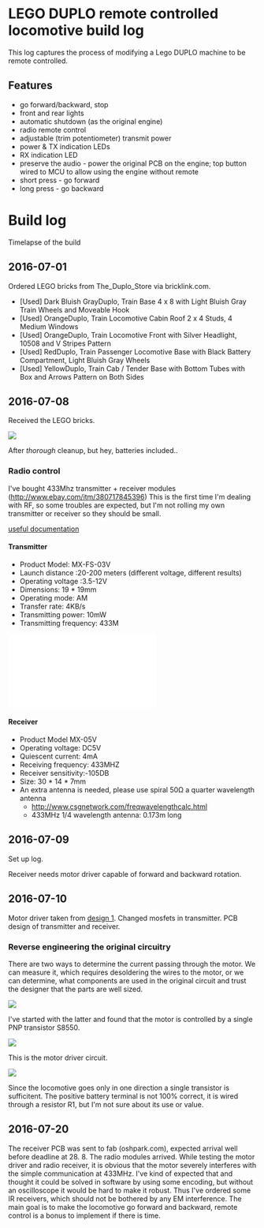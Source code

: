 # LEGO DUPLO remote controlled locomotive build log

This log captures the process of modifying a Lego DUPLO machine to be remote controlled.


## Features

* go forward/backward, stop
* front and rear lights
* automatic shutdown (as the original engine)
* radio remote control
* adjustable (trim potentiometer) transmit power
* power & TX indication LEDs
* RX indication LED
* preserve the audio - power the original PCB on the engine; top button wired to MCU to allow using the engine without remote
 * short press - go forward
 * long press - go backward


# Build log

Timelapse of the build


## 2016-07-01

Ordered LEGO bricks from The_Duplo_Store via bricklink.com.

* [Used] Dark Bluish GrayDuplo, Train Base 4 x 8 with Light Bluish Gray Train Wheels and Moveable Hook
* [Used] OrangeDuplo, Train Locomotive Cabin Roof 2 x 4 Studs, 4 Medium Windows
* [Used] OrangeDuplo, Train Locomotive Front with Silver Headlight, 10508 and V Stripes Pattern
* [Used] RedDuplo, Train Passenger Locomotive Base with Black Battery Compartment, Light Bluish Gray Wheels
* [Used] YellowDuplo, Train Cab / Tender Base with Bottom Tubes with Box and Arrows Pattern on Both Sides


## 2016-07-08

Received the LEGO bricks.

![](img_20160709.jpg)

After _thorough_ cleanup, but hey, batteries included..


### Radio control
I've bought 433Mhz transmitter + receiver modules (http://www.ebay.com/itm/380717845396)
This is the first time I'm dealing with RF, so some troubles are expected, but I'm not rolling my own transmitter or receiver so they should be small.

[useful documentation](http://forum.hobbycomponents.com/viewtopic.php?f=25&t=1324)

#### Transmitter

* Product Model: MX-FS-03V 
* Launch distance :20-200 meters (different voltage, different results) 
* Operating voltage :3.5-12V 
* Dimensions: 19 * 19mm
* Operating mode: AM 
* Transfer rate: 4KB/s 
* Transmitting power: 10mW 
* Transmitting frequency: 433M


![pdf schematics](transmitter_1e9f973b79bf1e60976f5d36f49e2bdb1212c23c.pdf)

#### Receiver

* Product Model MX-05V 
* Operating voltage: DC5V 
* Quiescent current: 4mA
* Receiving frequency: 433MHZ
* Receiver sensitivity:-105DB
* Size: 30 * 14 * 7mm
* An extra antenna is needed, please use spiral 50Ω a quarter wavelength antenna
  * http://www.csgnetwork.com/freqwavelengthcalc.html
  * 433MHz 1/4 wavelength antenna: 0.173m long

## 2016-07-09

Set up log.

Receiver needs motor driver capable of forward and backward rotation.

## 2016-07-10

Motor driver taken from [design 1][1].
Changed mosfets in transmitter.
PCB design of transmitter and receiver.

### Reverse engineering the original circuitry
There are two ways to determine the current passing through the motor.
We can measure it, which requires desoldering the wires to the motor, or we can determine, what components are used in the original circuit and trust the designer that the parts are well sized.

![](20160709205616.jpg)

I've started with the latter and found that the motor is controlled by a single PNP transistor S8550.

![](20160709210904.jpg)

This is the motor driver circuit.

![](20160712_motor_ctrl.png)

Since the locomotive goes only in one direction a single transistor is sufficitent. The positive battery terminal is not 100% correct, it is wired through a resistor R1, but I'm not sure about its use or value.

## 2016-07-20

The receiver PCB was sent to fab (oshpark.com), expected arrival well before deadline at 28. 8.
The radio modules arrived.
While testing the motor driver and radio receiver, it is obvious that the motor severely interferes with the simple communication at 433MHz.
I've kind of expected that and thought it could be solved in software by using some encoding, but without an oscilloscope it would be hard to make it robust.
Thus I've ordered some IR receivers, which should not be bothered by any EM interference.
The main goal is to make the locomotive go forward and backward, remote control is a bonus to implement if there is time.

[1]: http://www.talkingelectronics.com/projects/H-Bridge/H-Bridge-1.html
